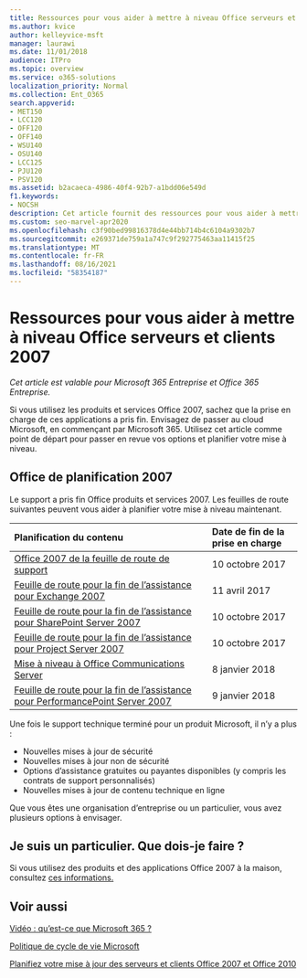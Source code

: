 ```yaml
---
title: Ressources pour vous aider à mettre à niveau Office serveurs et clients 2007
ms.author: kvice
author: kelleyvice-msft
manager: laurawi
ms.date: 11/01/2018
audience: ITPro
ms.topic: overview
ms.service: o365-solutions
localization_priority: Normal
ms.collection: Ent_O365
search.appverid:
- MET150
- LCC120
- OFF120
- OFF140
- WSU140
- OSU140
- LCC125
- PJU120
- PSV120
ms.assetid: b2acaeca-4986-40f4-92b7-a1bdd06e549d
f1.keywords:
- NOCSH
description: Cet article fournit des ressources pour vous aider à mettre à niveau Office serveurs et clients 2007, à mesure que la prise en charge de Office 2007 a pris fin.
ms.custom: seo-marvel-apr2020
ms.openlocfilehash: c3f90bed99816378d4e44bb714b4c6104a9302b7
ms.sourcegitcommit: e269371de759a1a747c9f292775463aa11415f25
ms.translationtype: MT
ms.contentlocale: fr-FR
ms.lasthandoff: 08/16/2021
ms.locfileid: "58354187"
---
```

# <a name="resources-to-help-you-upgrade-from-office-2007-servers-and-clients"></a>Ressources pour vous aider à mettre à niveau Office serveurs et clients 2007

*Cet article est valable pour Microsoft 365 Entreprise et Office 365 Entreprise.*

Si vous utilisez les produits et services Office 2007, sachez que la prise en charge de ces applications a pris fin. Envisagez de passer au cloud Microsoft, en commençant par Microsoft 365. Utilisez cet article comme point de départ pour passer en revue vos options et planifier votre mise à niveau.
      
## <a name="office-2007-planning-roadmaps"></a>Office de planification 2007
  
Le support a pris fin Office produits et services 2007. Les feuilles de route suivantes peuvent vous aider à planifier votre mise à niveau maintenant.

|**Planification du contenu**|**Date de fin de la prise en charge**|
|:-----|:-----|
|[Office 2007 de la feuille de route de support](/DeployOffice/office-2007-end-support-roadmap) <br/> |10 octobre 2017  <br/> |
|[Feuille de route pour la fin de l’assistance pour Exchange 2007](exchange-2007-end-of-support.md) <br/> |11 avril 2017  <br/> |
|[Feuille de route pour la fin de l’assistance pour SharePoint Server 2007](sharepoint-2007-end-of-support.md) <br/> |10 octobre 2017  <br/> |
|[Feuille de route pour la fin de l’assistance pour Project Server 2007](project-server-2007-end-of-support.md) <br/> |10 octobre 2017  <br/> |
|[Mise à niveau à Office Communications Server](/SkypeForBusiness/plan-your-deployment/upgrade) <br/> |8 janvier 2018  <br/> |
|[Feuille de route pour la fin de l’assistance pour PerformancePoint Server 2007](pps-2007-end-of-support.md) <br/> |9 janvier 2018  <br/> |
   
Une fois le support technique terminé pour un produit Microsoft, il n’y a plus :
- Nouvelles mises à jour de sécurité
- Nouvelles mises à jour non de sécurité
- Options d’assistance gratuites ou payantes disponibles (y compris les contrats de support personnalisés)
- Nouvelles mises à jour de contenu technique en ligne

Que vous êtes une organisation d’entreprise ou un particulier, vous avez plusieurs options à envisager.

## <a name="im-a-home-user-what-do-i-do"></a>Je suis un particulier. Que dois-je faire ?

Si vous utilisez des produits et des applications Office 2007 à la maison, consultez [ces informations.](plan-upgrade-previous-versions-office.md#im-a-home-user-what-do-i-do)
     
## <a name="related-topics"></a>Voir aussi

[Vidéo : qu’est-ce que Microsoft 365 ?](https://support.office.com/article/847caf12-2589-452c-8aca-1c009797678b.aspx)
  
[Politique de cycle de vie Microsoft](/lifecycle/)

[Planifiez votre mise à jour des serveurs et clients Office 2007 et Office 2010](plan-upgrade-previous-versions-office.md)
